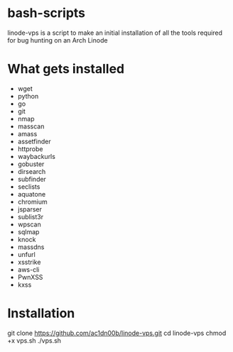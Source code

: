 # bash-scripts
linode-vps is a script to make an initial installation of all the tools required for bug hunting on an Arch Linode

# What gets installed
- wget 
- python 
- go 
- git 
- nmap 
- masscan 
- amass 
- assetfinder 
- httprobe 
- waybackurls 
- gobuster 
- dirsearch 
- subfinder 
- seclists 
- aquatone 
- chromium 
- jsparser 
- sublist3r 
- wpscan 
- sqlmap 
- knock 
- massdns 
- unfurl 
- xsstrike 
- aws-cli
- PwnXSS
- kxss

# Installation
git clone https://github.com/ac1dn00b/linode-vps.git
cd linode-vps
chmod +x vps.sh
./vps.sh
